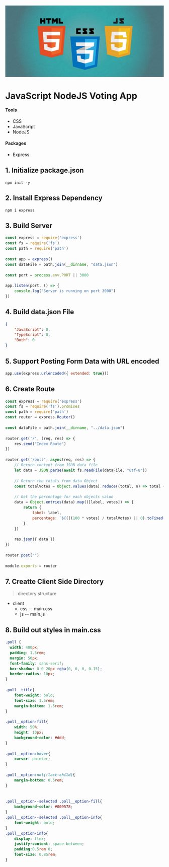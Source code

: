 ![JavaScript NodeJS Voting App](./server/images/1_noM8i-3j8chg6k6URtEjsA.jpg)

# JavaScript NodeJS Voting App
#### Tools
- CSS
- JavaScript
- NodeJS

#### Packages
- Express

## 1. Initialize package.json
```
npm init -y
```
## 2. Install Express Dependency
```
npm i express
```

## 3. Build Server
```JavaScript
const express = require('express')
const fs = require('fs')
const path = require('path')

const app = express()
const dataFile = path.join(__dirname, "data.json")

const port = process.env.PORT || 3000

app.listen(port, () => {
    console.log("Server is running on port 3000")
})
```

## 4. Build data.json File
```json
{
    "JavaScript": 0,
    "TypeScript": 0,
    "Both": 0
}
```

## 5. Support Posting Form Data with URL encoded
```JavaScript
app.use(express.urlencoded({ extended: true}))
```

## 6. Create Route
```JavaScript
const express = require('express')
const fs = require('fs').promises
const path = require('path')
const router = express.Router()

const dataFile = path.join(__dirname, "../data.json")

router.get('/', (req, res) => {
    res.send("Index Route")
})

router.get('/poll', async(req, res) => {
    // Return content from JSON data file
    let data = JSON.parse(await fs.readFile(dataFile, "utf-8"))

    // Return the totals from data Object
    const totalVotes = Object.values(data).reduce((total, n) => total += n, 0)

    // Get the percentage for each objects value
    data = Object.entries(data).map(([label, votes]) => {
        return {
            label: label,
            percentage: `${(((100 * votes) / totalVotes) || 0).toFixed(0)}%`
        }
    })

    res.json({ data })
})

router.post("")

module.exports = router
```

## 7. Creatte Client Side Directory
> directory structure
- client
  - css
  -- main.css
  - js
  -- main.js
## 8. Build out styles in main.css
```css
.poll {
  width: 400px;
  padding: 1.5rem;
  margin: 50px;
  font-family: sans-serif;
  box-shadow: 0 0 20px rgba(0, 0, 0, 0.15);
  border-radius: 10px;
}

.poll__title{
    font-weight: bold;
    font-size: 1.5rem;
    margin-bottom: 1.5rem;
}

.poll__option-fill{
    width: 50%;
    height: 10px;
    background-color: #ddd;
}

.poll__option:hover{
    cursor: pointer;
}

.poll__option:not(:last-child){
    margin-bottom: 0.5rem;
}


.poll__option--selected .poll__option-fill{
    background-color: #009578;
}
.poll__option--selected .poll__option-info{
    font-weight: bold;
}
.poll__option-info{
    display: flex;
    justify-content: space-between;
    padding:0.5rem 0;
    font-size: 0.85rem;
}
```